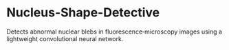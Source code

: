 # Nucleus-Shape-Detective
Detects abnormal nuclear blebs in fluorescence‑microscopy images using a lightweight convolutional neural network.
